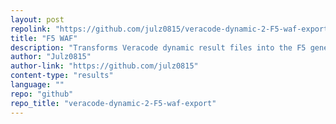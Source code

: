 ```yaml
---
layout: post
repolink: "https://github.com/julz0815/veracode-dynamic-2-F5-waf-export"
title: "F5 WAF"
description: "Transforms Veracode dynamic result files into the F5 generic scanner result format for import into the F5 web application firewall."
author: "Julz0815"
author-link: "https://github.com/julz0815"
content-type: "results"
language: ""
repo: "github"
repo_title: "veracode-dynamic-2-F5-waf-export"
---
```


